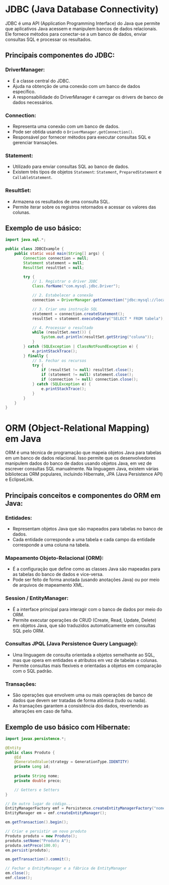 # JDBC (Java Database Connectivity)

JDBC é uma API (Application Programming Interface) do Java que permite que aplicativos Java acessem e manipulem bancos de dados relacionais. Ele fornece métodos para conectar-se a um banco de dados, enviar consultas SQL e processar os resultados.

## Principais componentes do JDBC:

### DriverManager:

- É a classe central do JDBC.
- Ajuda na obtenção de uma conexão com um banco de dados específico.
- A responsabilidade do DriverManager é carregar os drivers de banco de dados necessários.

### Connection:

- Representa uma conexão com um banco de dados.
- Pode ser obtida usando o `DriverManager.getConnection()`.
- Responsável por fornecer métodos para executar consultas SQL e gerenciar transações.

### Statement:

- Utilizado para enviar consultas SQL ao banco de dados.
- Existem três tipos de objetos `Statement`: `Statement`, `PreparedStatement` e `CallableStatement`.

### ResultSet:

- Armazena os resultados de uma consulta SQL.
- Permite iterar sobre os registros retornados e acessar os valores das colunas.

## Exemplo de uso básico:

```java
import java.sql.*;

public class JDBCExample {
    public static void main(String[] args) {
        Connection connection = null;
        Statement statement = null;
        ResultSet resultSet = null;

        try {
            // 1. Registrar o driver JDBC
            Class.forName("com.mysql.jdbc.Driver");

            // 2. Estabelecer a conexão
            connection = DriverManager.getConnection("jdbc:mysql://localhost:3306/meubanco", "usuario", "senha");

            // 3. Criar uma instrução SQL
            statement = connection.createStatement();
            resultSet = statement.executeQuery("SELECT * FROM tabela");

            // 4. Processar o resultado
            while (resultSet.next()) {
                System.out.println(resultSet.getString("coluna"));
            }
        } catch (SQLException | ClassNotFoundException e) {
            e.printStackTrace();
        } finally {
            // 5. Fechar os recursos
            try {
                if (resultSet != null) resultSet.close();
                if (statement != null) statement.close();
                if (connection != null) connection.close();
            } catch (SQLException e) {
                e.printStackTrace();
            }
        }
    }
}
```

# ORM (Object-Relational Mapping) em Java

ORM é uma técnica de programação que mapeia objetos Java para tabelas em um banco de dados relacional. Isso permite que os desenvolvedores manipulem dados do banco de dados usando objetos Java, em vez de escrever consultas SQL manualmente. Na linguagem Java, existem várias bibliotecas ORM populares, incluindo Hibernate, JPA (Java Persistence API) e EclipseLink.

## Principais conceitos e componentes do ORM em Java:

### Entidades:
- Representam objetos Java que são mapeados para tabelas no banco de dados.
- Cada entidade corresponde a uma tabela e cada campo da entidade corresponde a uma coluna na tabela.

### Mapeamento Objeto-Relacional (ORM):
- É a configuração que define como as classes Java são mapeadas para as tabelas do banco de dados e vice-versa.
- Pode ser feito de forma anotada (usando anotações Java) ou por meio de arquivos de mapeamento XML.

### Session / EntityManager:
- É a interface principal para interagir com o banco de dados por meio do ORM.
- Permite executar operações de CRUD (Create, Read, Update, Delete) em objetos Java, que são traduzidos automaticamente em consultas SQL pelo ORM.

### Consultas JPQL (Java Persistence Query Language):
- Uma linguagem de consulta orientada a objetos semelhante ao SQL, mas que opera em entidades e atributos em vez de tabelas e colunas.
- Permite consultas mais flexíveis e orientadas a objetos em comparação com o SQL padrão.

### Transações:
- São operações que envolvem uma ou mais operações de banco de dados que devem ser tratadas de forma atômica (tudo ou nada).
- As transações garantem a consistência dos dados, revertendo as alterações em caso de falha.

## Exemplo de uso básico com Hibernate:

```java
import javax.persistence.*;

@Entity
public class Produto {
    @Id
    @GeneratedValue(strategy = GenerationType.IDENTITY)
    private Long id;
    
    private String nome;
    private double preco;

    // Getters e Setters
}

// Em outro lugar do código...
EntityManagerFactory emf = Persistence.createEntityManagerFactory("nome-da-unidade-de-persistencia");
EntityManager em = emf.createEntityManager();

em.getTransaction().begin();

// Criar e persistir um novo produto
Produto produto = new Produto();
produto.setNome("Produto A");
produto.setPreco(100.0);
em.persist(produto);

em.getTransaction().commit();

// Fechar o EntityManager e a fábrica de EntityManager
em.close();
emf.close();
```
